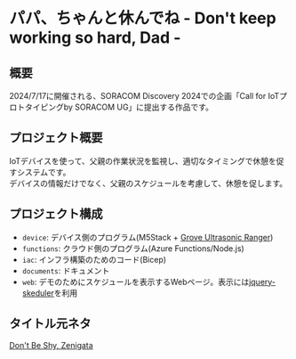 # パパ、ちゃんと休んでね - Don't keep working so hard, Dad - 

## 概要

2024/7/17に開催される、SORACOM Discovery 2024での企画「Call for IoTプロトタイピングby SORACOM UG」に提出する作品です。

## プロジェクト概要

IoTデバイスを使って、父親の作業状況を監視し、適切なタイミングで休憩を促すシステムです。  
デバイスの情報だけでなく、父親のスケジュールを考慮して、休憩を促します。

## プロジェクト構成

- `device`: デバイス側のプログラム(M5Stack + [Grove Ultrasonic Ranger](https://wiki.seeedstudio.com/Grove-Ultrasonic_Ranger/))
- `functions`: クラウド側のプログラム(Azure Functions/Node.js)
- `iac`: インフラ構築のためのコード(Bicep)
- `documents`: ドキュメント
- `web`: デモのためにスケジュールを表示するWebページ。表示には[jquery-skeduler](https://github.com/decease/jquery-skeduler)を利用

## タイトル元ネタ

[Don't Be Shy, Zenigata](https://www.youtube.com/watch?v=5sJQIFRTuA8)